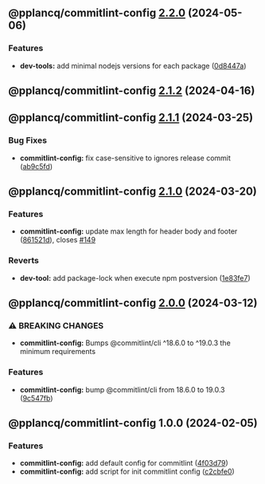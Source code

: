 ## @pplancq/commitlint-config [2.2.0](https://github.com/pplancq/dev-tools/compare/@pplancq/commitlint-config@2.1.2...@pplancq/commitlint-config@2.2.0) (2024-05-06)


### Features

* **dev-tools:** add minimal nodejs versions for each package ([0d8447a](https://github.com/pplancq/dev-tools/commit/0d8447a6f4e26ff9cb28baac8434020156d5dac0))

## @pplancq/commitlint-config [2.1.2](https://github.com/pplancq/dev-tools/compare/@pplancq/commitlint-config@2.1.1...@pplancq/commitlint-config@2.1.2) (2024-04-16)

## @pplancq/commitlint-config [2.1.1](https://github.com/pplancq/dev-tools/compare/@pplancq/commitlint-config@2.1.0...@pplancq/commitlint-config@2.1.1) (2024-03-25)


### Bug Fixes

* **commitlint-config:** fix case-sensitive to ignores release commit ([ab9c5fd](https://github.com/pplancq/dev-tools/commit/ab9c5fd433a75264e943530cf2006bbad70b306a))

## @pplancq/commitlint-config [2.1.0](https://github.com/pplancq/dev-tools/compare/@pplancq/commitlint-config@2.0.0...@pplancq/commitlint-config@2.1.0) (2024-03-20)


### Features

* **commitlint-config:** update max length for header body and footer ([861521d](https://github.com/pplancq/dev-tools/commit/861521da4efff31124675c46d82332e1d0bc09bf)), closes [#149](https://github.com/pplancq/dev-tools/issues/149)


### Reverts

* **dev-tool:** add package-lock when execute npm postversion ([1e83fe7](https://github.com/pplancq/dev-tools/commit/1e83fe7ee8d2529ce3b85e1abb56968171ee01ff))

## @pplancq/commitlint-config [2.0.0](https://github.com/pplancq/dev-tools/compare/@pplancq/commitlint-config@1.0.0...@pplancq/commitlint-config@2.0.0) (2024-03-12)


### ⚠ BREAKING CHANGES

* **commitlint-config:** Bumps @commitlint/cli ^18.6.0 to ^19.0.3 the minimum requirements

### Features

* **commitlint-config:** bump @commitlint/cli from 18.6.0 to 19.0.3 ([9c547fb](https://github.com/pplancq/dev-tools/commit/9c547fb1ed71cf8838b36d25678942368f670981))

## @pplancq/commitlint-config 1.0.0 (2024-02-05)


### Features

* **commitlint-config:** add default config for commitlint ([4f03d79](https://github.com/pplancq/dev-tools/commit/4f03d798c564669842c1d250b435c87e32ffd6d7))
* **commitlint-config:** add script for init commitlint config ([c2cbfe0](https://github.com/pplancq/dev-tools/commit/c2cbfe0cbc7bf6f1c3487cd3b2903bc4a1814de3))

